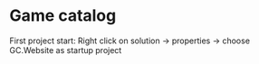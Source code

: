 # Game catalog

First project start: Right click on solution -> properties -> choose GC.Website as startup project